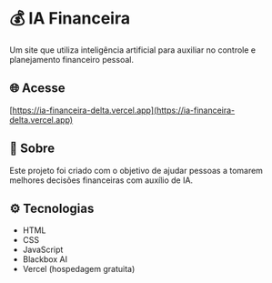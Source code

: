 # 💰 IA Financeira
Um site que utiliza inteligência artificial para auxiliar no controle e planejamento financeiro pessoal.

## 🌐 Acesse
[https://ia-financeira-delta.vercel.app](https://ia-financeira-delta.vercel.app)

## 🧠 Sobre
Este projeto foi criado com o objetivo de ajudar pessoas a tomarem melhores decisões financeiras com auxílio de IA.

## ⚙️ Tecnologias
- HTML
- CSS
- JavaScript
- Blackbox AI
- Vercel (hospedagem gratuita)
